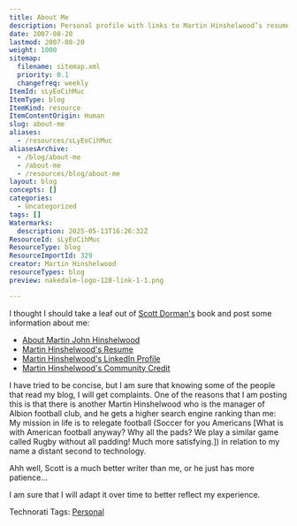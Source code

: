 ```yaml
---
title: About Me
description: Personal profile with links to Martin Hinshelwood’s resume, LinkedIn, and background, clarifying identity and focusing on technology over football in search results.
date: 2007-08-20
lastmod: 2007-08-20
weight: 1000
sitemap:
  filename: sitemap.xml
  priority: 0.1
  changefreq: weekly
ItemId: sLyEoCihMuc
ItemType: blog
ItemKind: resource
ItemContentOrigin: Human
slug: about-me
aliases:
  - /resources/sLyEoCihMuc
aliasesArchive:
  - /blog/about-me
  - /about-me
  - /resources/blog/about-me
layout: blog
concepts: []
categories:
  - Uncategorized
tags: []
Watermarks:
  description: 2025-05-13T16:26:32Z
ResourceId: sLyEoCihMuc
ResourceType: blog
ResourceImportId: 329
creator: Martin Hinshelwood
resourceTypes: blog
preview: nakedalm-logo-128-link-1-1.png

---
```

I thought I should take a leaf out of [Scott Dorman's](http://geekswithblogs.net/sdorman/archive/2007/08/15/About.aspx "About Scott Dorman") book and post some information about me:

- [About Martin John Hinshelwood](http://blog.multidimensionalfreethinking.co.uk/archive/2007/08/20/About-Martin-John-Hinshelwood.aspx)
- [Martin Hinshelwood's Resume](skydrive.multidimensionalfreethinking.co.uk/Public/Resume)
- [Martin Hinshelwood's LinkedIn Profile](http://linkedin.multidimensionalfreethinking.co.uk)
- [Martin Hinshelwood's Community Credit](community-credit.multidimensionalfreethinking.co.uk)

I have tried to be concise, but I am sure that knowing some of the people that read my blog, I will get complaints. One of the reasons that I am posting this is that there is another Martin Hinshelwood who is the manager of Albion football club, and he gets a higher search engine ranking than me: My mission in life is to relegate football (Soccer for you Americans \[What is with American football anyway? Why all the pads? We play a similar game called Rugby without all padding! Much more satisfying.\]) in relation to my name a distant second to technology.

Ahh well, Scott is a much better writer than me, or he just has more patience...

I am sure that I will adapt it over time to better reflect my experience.

Technorati Tags: [Personal](http://technorati.com/tags/Personal)
